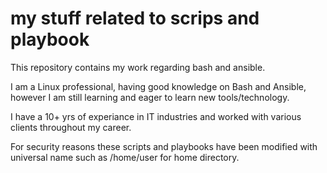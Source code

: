 # my stuff related to scrips and playbook
This repository contains my work regarding bash and ansible.

I am a Linux professional, having good knowledge on Bash and Ansible, however I am still learning and eager to learn new tools/technology.

I have a 10+ yrs of experiance in IT industries and worked with various clients throughout my career.

For security reasons these scripts and playbooks have been modified with universal name such as /home/user for home directory.
